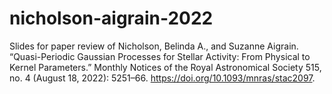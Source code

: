 # nicholson-aigrain-2022
Slides for paper review of Nicholson, Belinda A., and Suzanne Aigrain. “Quasi-Periodic Gaussian Processes for Stellar Activity: From Physical to Kernel Parameters.” Monthly Notices of the Royal Astronomical Society 515, no. 4 (August 18, 2022): 5251–66. https://doi.org/10.1093/mnras/stac2097.

